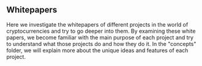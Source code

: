 ## Whitepapers
Here we investigate the whitepapers of different projects in the world of cryptocurrencies and try to go deeper into them. By examining these white papers, we become familiar with the main purpose of each project and try to understand what those projects do and how they do it. In the "concepts" folder, we will explain more about the unique ideas and features of each project.

